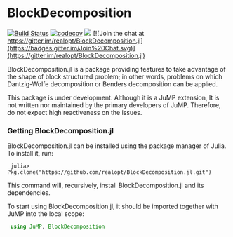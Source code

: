 # BlockDecomposition

[![Build Status](https://travis-ci.org/realopt/BlockDecomposition.jl.svg?branch=master)](https://travis-ci.org/realopt/BlockDecomposition.jl)
[![codecov](https://codecov.io/gh/realopt/BlockDecomposition.jl/branch/master/graph/badge.svg)](https://codecov.io/gh/realopt/BlockDecomposition.jl)
[![](https://img.shields.io/badge/docs-latest-blue.svg)](https://realopt.github.io/BlockDecomposition.jl/latest/)
[![Join the chat at https://gitter.im/realopt/BlockDecomposition.jl](https://badges.gitter.im/Join%20Chat.svg)](https://gitter.im/realopt/BlockDecomposition.jl)


BlockDecomposition.jl is a package providing features to take advantage of the shape of block structured problem; in other words, problems on which Dantzig-Wolfe decomposition or Benders decomposition can be applied.


This package is under development. Although it is a JuMP extension, It is not written nor maintained by the primary developers of JuMP. Therefore, do not expect high reactiveness on the issues.

### Getting BlockDecomposition.jl
BlockDecomposition.jl can be installed using the package manager of Julia. To install it, run:

```
 julia> Pkg.clone("https://github.com/realopt/BlockDecomposition.jl.git")
```

This command will, recursively, install BlockDecomposition.jl and its dependencies.

To start using BlockDecomposition.jl, it should be imported together with JuMP into the local scope:

```julia
 using JuMP, BlockDecomposition
 ```
